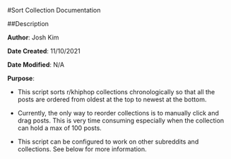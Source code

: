 #Sort Collection Documentation

##Description

**Author**: Josh Kim

**Date Created**: 11/10/2021

**Date Modified**: N/A

**Purpose**: 

* This script sorts r/khiphop collections chronologically so that all the posts are ordered from oldest at the top to newest at the bottom. 

* Currently, the only way to reorder collections is to manually click and drag posts. This is very time consuming especially when the collection can hold a max of 100 posts.

* This script can be configured to work on other subreddits and collections. See below for more information. 